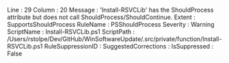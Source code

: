 ﻿
Line                 : 29
Column               : 20
Message              : 'Install-RSVCLib' has the ShouldProcess attribute but does not call ShouldProcess/ShouldContinue.
Extent               : SupportsShouldProcess
RuleName             : PSShouldProcess
Severity             : Warning
ScriptName           : Install-RSVCLib.ps1
ScriptPath           : /Users/rstolpe/Dev/GitHub/WinSoftwareUpdate/.src/private/function/Install-RSVCLib.ps1
RuleSuppressionID    : 
SuggestedCorrections : 
IsSuppressed         : False


